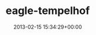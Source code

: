 ---
title:		"eagle-tempelhof"
type:		"photos"
mediatype:		"upload"
location:		"TBC"
date:		"2013-02-15 15:34:29+00:00"
album:		"city"
filename:		"eagle-tempelhof.md"
series:		""
cl_public_id:		"city/eagle-tempelhof"
cl_version:		1497000262
format:		"tiff"
bytes:		5887728
width:		2174
height:		1440
colours:
- "#7B7F80"
- "#847E76"
- "#302F2B"
- "#7E6F58"
- "#7A7E7B"
- "#82837B"
- "#7D7D81"
- "#2F2B20"
- "#3B3F3E"
- "#B5B1AD"
- "#353337"
- "#C8CACF"
- "#B9BDC0"
- "#B6BEB6"
- "#B3B4AD"
exposure_mode:		"Auto"
program:		"Aperture-priority AE"
aperture:		"2.8"
focal_length:		"35.0 mm"
iso:		"200"
shutter_speed:		"1/250"
metering:		"Center-weighted average"
flash:		"Off, Did not fire"
white_balance:		"As Shot"
colour_temp:		"5900"
has_crop:		"false"
orientation:		"Horizontal (normal)"
camera_model:		"NIKON D7000"
lens_info:		"35mm f/1.8"
artist:		"Matt Finucane"
x_resolution:		"300"
y_resolution:		"300"
---